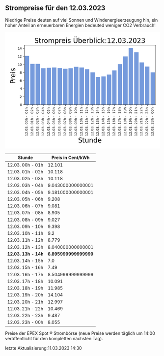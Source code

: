 
## Strompreise für den 12.03.2023

Niedrige Preise deuten auf viel Sonnen und Windenergieerzeugung hin, ein hoher Anteil an erneuerbaren Energien bedeuted weniger CO2 Verbrauch!

![Strompreis übersicht](imgs/strompreis_uebersicht.png)

| Stunde | Preis in Cent/kWh |
|---|---|
| 12.03. 00h -  01h | 12.101 | 
| 12.03. 01h -  02h | 10.118 | 
| 12.03. 02h -  03h | 10.118 | 
| 12.03. 03h -  04h | 9.043000000000001 | 
| 12.03. 04h -  05h | 9.181000000000001 | 
| 12.03. 05h -  06h | 9.208 | 
| 12.03. 06h -  07h | 9.081 | 
| 12.03. 07h -  08h | 8.905 | 
| 12.03. 08h -  09h | 9.027 | 
| 12.03. 09h -  10h | 9.398 | 
| 12.03. 10h -  11h | 9.2 | 
| 12.03. 11h -  12h | 8.779 | 
| 12.03. 12h -  13h | 8.040000000000001 | 
| **12.03. 13h -  14h** | **6.895999999999999** | 
| 12.03. 14h -  15h | 7.0 | 
| 12.03. 15h -  16h | 7.49 | 
| 12.03. 16h -  17h | 8.504999999999999 | 
| 12.03. 17h -  18h | 10.091 | 
| 12.03. 18h -  19h | 11.985 | 
| 12.03. 19h -  20h | 14.104 | 
| 12.03. 20h -  21h | 12.997 | 
| 12.03. 21h -  22h | 10.469 | 
| 12.03. 22h -  23h | 9.487 | 
| 12.03. 23h -  00h | 8.055 | 

Preise der EPEX Spot ® Strombörse (neue Preise werden täglich um 14:00 veröffentlicht für den kompletten nächsten Tag).

letzte Aktualisierung:11.03.2023 14:30